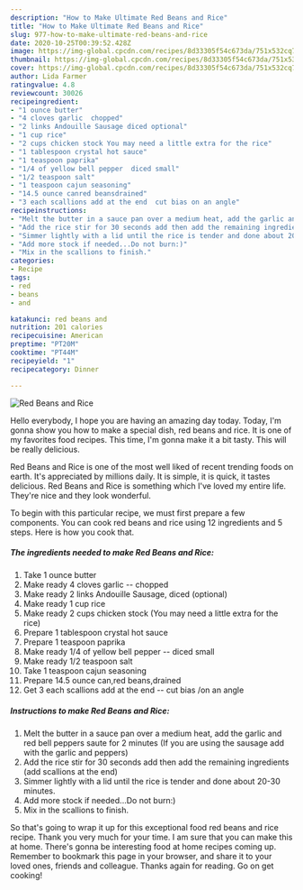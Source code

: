 ```yaml
---
description: "How to Make Ultimate Red Beans and Rice"
title: "How to Make Ultimate Red Beans and Rice"
slug: 977-how-to-make-ultimate-red-beans-and-rice
date: 2020-10-25T00:39:52.428Z
image: https://img-global.cpcdn.com/recipes/8d33305f54c673da/751x532cq70/red-beans-and-rice-recipe-main-photo.jpg
thumbnail: https://img-global.cpcdn.com/recipes/8d33305f54c673da/751x532cq70/red-beans-and-rice-recipe-main-photo.jpg
cover: https://img-global.cpcdn.com/recipes/8d33305f54c673da/751x532cq70/red-beans-and-rice-recipe-main-photo.jpg
author: Lida Farmer
ratingvalue: 4.8
reviewcount: 30026
recipeingredient:
- "1 ounce butter"
- "4 cloves garlic  chopped"
- "2 links Andouille Sausage diced optional"
- "1 cup rice"
- "2 cups chicken stock You may need a little extra for the rice"
- "1 tablespoon crystal hot sauce"
- "1 teaspoon paprika"
- "1/4 of yellow bell pepper  diced small"
- "1/2 teaspoon salt"
- "1 teaspoon cajun seasoning"
- "14.5 ounce canred beansdrained"
- "3 each scallions add at the end  cut bias on an angle"
recipeinstructions:
- "Melt the butter in a sauce pan over a medium heat, add the garlic and red bell peppers saute for 2 minutes (If you are using the sausage add with the garlic and peppers)"
- "Add the rice stir for 30 seconds add then add the remaining ingredients (add scallions at the end)"
- "Simmer lightly with a lid until the rice is tender and done about 20-30 minutes."
- "Add more stock if needed...Do not burn:)"
- "Mix in the scallions to finish."
categories:
- Recipe
tags:
- red
- beans
- and

katakunci: red beans and 
nutrition: 201 calories
recipecuisine: American
preptime: "PT20M"
cooktime: "PT44M"
recipeyield: "1"
recipecategory: Dinner

---
```



![Red Beans and Rice](https://img-global.cpcdn.com/recipes/8d33305f54c673da/751x532cq70/red-beans-and-rice-recipe-main-photo.jpg)

Hello everybody, I hope you are having an amazing day today. Today, I'm gonna show you how to make a special dish, red beans and rice. It is one of my favorites food recipes. This time, I'm gonna make it a bit tasty. This will be really delicious.

Red Beans and Rice is one of the most well liked of recent trending foods on earth. It's appreciated by millions daily. It is simple, it is quick, it tastes delicious. Red Beans and Rice is something which I've loved my entire life. They're nice and they look wonderful.




To begin with this particular recipe, we must first prepare a few components. You can cook red beans and rice using 12 ingredients and 5 steps. Here is how you cook that.

<!--inarticleads1-->

##### The ingredients needed to make Red Beans and Rice:

1. Take 1 ounce butter
1. Make ready 4 cloves garlic -- chopped
1. Make ready 2 links Andouille Sausage, diced (optional)
1. Make ready 1 cup rice
1. Make ready 2 cups chicken stock (You may need a little extra for the rice)
1. Prepare 1 tablespoon crystal hot sauce
1. Prepare 1 teaspoon paprika
1. Make ready 1/4 of yellow bell pepper -- diced small
1. Make ready 1/2 teaspoon salt
1. Take 1 teaspoon cajun seasoning
1. Prepare 14.5 ounce can,red beans,drained
1. Get 3 each scallions add at the end -- cut bias /on an angle




<!--inarticleads2-->

##### Instructions to make Red Beans and Rice:

1. Melt the butter in a sauce pan over a medium heat, add the garlic and red bell peppers saute for 2 minutes (If you are using the sausage add with the garlic and peppers)
1. Add the rice stir for 30 seconds add then add the remaining ingredients (add scallions at the end)
1. Simmer lightly with a lid until the rice is tender and done about 20-30 minutes.
1. Add more stock if needed...Do not burn:)
1. Mix in the scallions to finish.




So that's going to wrap it up for this exceptional food red beans and rice recipe. Thank you very much for your time. I am sure that you can make this at home. There's gonna be interesting food at home recipes coming up. Remember to bookmark this page in your browser, and share it to your loved ones, friends and colleague. Thanks again for reading. Go on get cooking!
